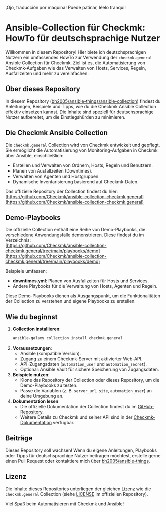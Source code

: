 ¡Ojo, traducción por máquina! Puede patinar, léelo tranqui!

# Ansible-Collection für Checkmk: HowTo für deutschsprachige Nutzer

Willkommen in diesem Repository! Hier biete ich deutschsprachigen Nutzern ein umfassendes HowTo zur Verwendung der `checkmk.general` Ansible Collection für Checkmk. Ziel ist es, die Automatisierung von Checkmk-Aufgaben wie das Verwalten von Hosts, Services, Regeln, Ausfallzeiten und mehr zu vereinfachen.

## Über dieses Repository
In diesem Repository ([bh2005/ansible-things/ansible-collection](https://github.com/bh2005/ansible-things/tree/main/ansible-collection)) findest du Anleitungen, Beispiele und Tipps, wie du die Checkmk Ansible Collection effektiv einsetzen kannst. Die Inhalte sind speziell für deutschsprachige Nutzer aufbereitet, um die Einstiegshürden zu minimieren.

## Die Checkmk Ansible Collection
Die `checkmk.general` Collection wird von Checkmk entwickelt und gepflegt. Sie ermöglicht die Automatisierung von Monitoring-Aufgaben in Checkmk über Ansible, einschließlich:
- Erstellen und Verwalten von Ordnern, Hosts, Regeln und Benutzern.
- Planen von Ausfallzeiten (Downtimes).
- Verwalten von Agenten und Hostgruppen.
- Dynamische Inventarisierung basierend auf Checkmk-Daten.

Das offizielle Repository der Collection findest du hier:  
[https://github.com/Checkmk/ansible-collection-checkmk.general](https://github.com/Checkmk/ansible-collection-checkmk.general)

## Demo-Playbooks
Die offizielle Collection enthält eine Reihe von Demo-Playbooks, die verschiedene Anwendungsfälle demonstrieren. Diese findest du im Verzeichnis:  
[https://github.com/Checkmk/ansible-collection-checkmk.general/tree/main/playbooks/demo](https://github.com/Checkmk/ansible-collection-checkmk.general/tree/main/playbooks/demo)

Beispiele umfassen:
- **downtimes.yml**: Planen von Ausfallzeiten für Hosts und Services.
- Andere Playbooks für die Verwaltung von Hosts, Agenten und Regeln.

Diese Demo-Playbooks dienen als Ausgangspunkt, um die Funktionalitäten der Collection zu verstehen und eigene Playbooks zu erstellen.

## Wie du beginnst
1. **Collection installieren**:
   ```bash
   ansible-galaxy collection install checkmk.general
   ```
2. **Voraussetzungen**:
   - Ansible (kompatible Version).
   - Zugang zu einem Checkmk-Server mit aktivierter Web-API.
   - API-Zugangsdaten (`automation_user` und `automation_secret`).
   - Optional: Ansible Vault für sichere Speicherung von Zugangsdaten.
3. **Beispiele nutzen**:
   - Klone das Repository der Collection oder dieses Repository, um die Demo-Playbooks zu testen.
   - Passe die Variablen (z. B. `server_url`, `site`, `automation_user`) an deine Umgebung an.
4. **Dokumentation lesen**:
   - Die offizielle Dokumentation der Collection findest du im [GitHub-Repository](https://github.com/Checkmk/ansible-collection-checkmk.general).
   - Weitere Details zu Checkmk und seiner API sind in der [Checkmk-Dokumentation](https://docs.checkmk.com) verfügbar.

## Beiträge
Dieses Repository soll wachsen! Wenn du eigene Anleitungen, Playbooks oder Tipps für deutschsprachige Nutzer beitragen möchtest, erstelle gerne einen Pull Request oder kontaktiere mich über [bh2005/ansible-things](https://github.com/bh2005/ansible-things).

## Lizenz
Die Inhalte dieses Repositories unterliegen der gleichen Lizenz wie die `checkmk.general` Collection (siehe [LICENSE](https://github.com/Checkmk/ansible-collection-checkmk.general/blob/main/LICENSE) im offiziellen Repository).

Viel Spaß beim Automatisieren mit Checkmk und Ansible!
